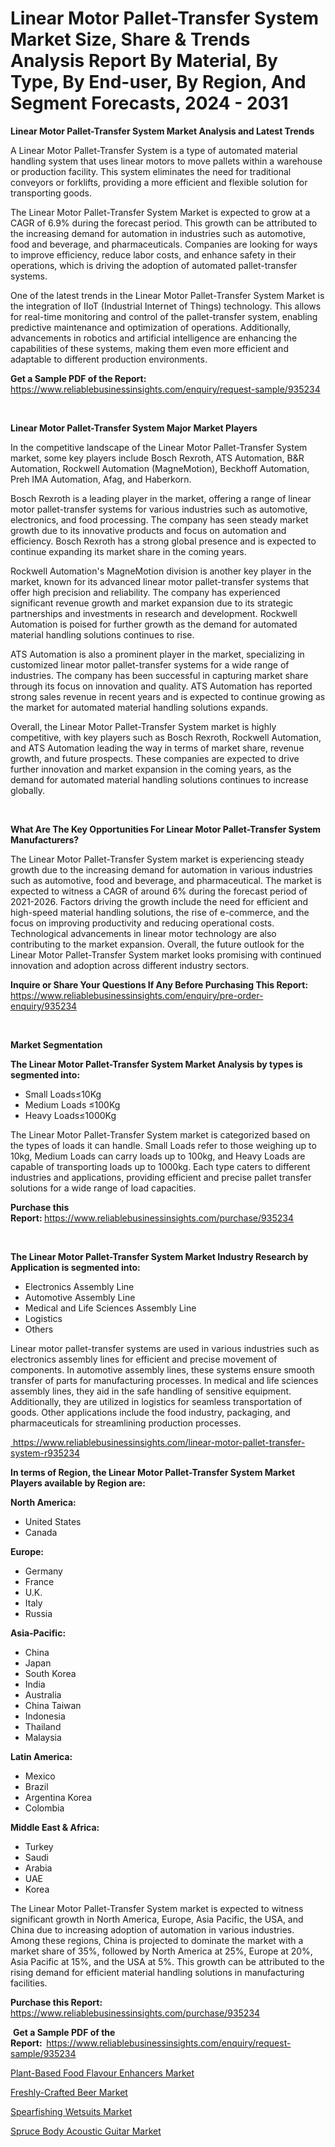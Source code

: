 <p><h1>Linear Motor Pallet-Transfer System Market Size, Share & Trends Analysis Report By Material, By Type, By End-user, By Region, And Segment Forecasts, 2024 - 2031</h1></p><p><strong>Linear Motor Pallet-Transfer System Market Analysis and Latest Trends</strong></p>
<p><p>A Linear Motor Pallet-Transfer System is a type of automated material handling system that uses linear motors to move pallets within a warehouse or production facility. This system eliminates the need for traditional conveyors or forklifts, providing a more efficient and flexible solution for transporting goods.</p><p>The Linear Motor Pallet-Transfer System Market is expected to grow at a CAGR of 6.9% during the forecast period. This growth can be attributed to the increasing demand for automation in industries such as automotive, food and beverage, and pharmaceuticals. Companies are looking for ways to improve efficiency, reduce labor costs, and enhance safety in their operations, which is driving the adoption of automated pallet-transfer systems.</p><p>One of the latest trends in the Linear Motor Pallet-Transfer System Market is the integration of IIoT (Industrial Internet of Things) technology. This allows for real-time monitoring and control of the pallet-transfer system, enabling predictive maintenance and optimization of operations. Additionally, advancements in robotics and artificial intelligence are enhancing the capabilities of these systems, making them even more efficient and adaptable to different production environments.</p></p>
<p><strong>Get a Sample PDF of the Report:&nbsp;</strong> <a href="https://www.reliablebusinessinsights.com/enquiry/request-sample/935234">https://www.reliablebusinessinsights.com/enquiry/request-sample/935234</a></p>
<p>&nbsp;</p>
<p><strong>Linear Motor Pallet-Transfer System Major Market Players</strong></p>
<p><p>In the competitive landscape of the Linear Motor Pallet-Transfer System market, some key players include Bosch Rexroth, ATS Automation, B&R Automation, Rockwell Automation (MagneMotion), Beckhoff Automation, Preh IMA Automation, Afag, and Haberkorn. </p><p>Bosch Rexroth is a leading player in the market, offering a range of linear motor pallet-transfer systems for various industries such as automotive, electronics, and food processing. The company has seen steady market growth due to its innovative products and focus on automation and efficiency. Bosch Rexroth has a strong global presence and is expected to continue expanding its market share in the coming years.</p><p>Rockwell Automation's MagneMotion division is another key player in the market, known for its advanced linear motor pallet-transfer systems that offer high precision and reliability. The company has experienced significant revenue growth and market expansion due to its strategic partnerships and investments in research and development. Rockwell Automation is poised for further growth as the demand for automated material handling solutions continues to rise.</p><p>ATS Automation is also a prominent player in the market, specializing in customized linear motor pallet-transfer systems for a wide range of industries. The company has been successful in capturing market share through its focus on innovation and quality. ATS Automation has reported strong sales revenue in recent years and is expected to continue growing as the market for automated material handling solutions expands.</p><p>Overall, the Linear Motor Pallet-Transfer System market is highly competitive, with key players such as Bosch Rexroth, Rockwell Automation, and ATS Automation leading the way in terms of market share, revenue growth, and future prospects. These companies are expected to drive further innovation and market expansion in the coming years, as the demand for automated material handling solutions continues to increase globally.</p></p>
<p>&nbsp;</p>
<p><strong>What Are The Key Opportunities For Linear Motor Pallet-Transfer System Manufacturers?</strong></p>
<p><p>The Linear Motor Pallet-Transfer System market is experiencing steady growth due to the increasing demand for automation in various industries such as automotive, food and beverage, and pharmaceutical. The market is expected to witness a CAGR of around 6% during the forecast period of 2021-2026. Factors driving the growth include the need for efficient and high-speed material handling solutions, the rise of e-commerce, and the focus on improving productivity and reducing operational costs. Technological advancements in linear motor technology are also contributing to the market expansion. Overall, the future outlook for the Linear Motor Pallet-Transfer System market looks promising with continued innovation and adoption across different industry sectors.</p></p>
<p><strong>Inquire or Share Your Questions If Any Before Purchasing This Report:</strong> <a href="https://www.reliablebusinessinsights.com/enquiry/pre-order-enquiry/935234">https://www.reliablebusinessinsights.com/enquiry/pre-order-enquiry/935234</a></p>
<p>&nbsp;</p>
<p><strong>Market Segmentation</strong></p>
<p><strong>The Linear Motor Pallet-Transfer System Market Analysis by types is segmented into:</strong></p>
<p><ul><li>Small Loads≤10Kg</li><li>Medium Loads ≤100Kg</li><li>Heavy Loads≤1000Kg</li></ul></p>
<p><p>The Linear Motor Pallet-Transfer System market is categorized based on the types of loads it can handle. Small Loads refer to those weighing up to 10kg, Medium Loads can carry loads up to 100kg, and Heavy Loads are capable of transporting loads up to 1000kg. Each type caters to different industries and applications, providing efficient and precise pallet transfer solutions for a wide range of load capacities.</p></p>
<p><strong>Purchase this Report:&nbsp;</strong><a href="https://www.reliablebusinessinsights.com/purchase/935234">https://www.reliablebusinessinsights.com/purchase/935234</a></p>
<p>&nbsp;</p>
<p><strong>The Linear Motor Pallet-Transfer System Market Industry Research by Application is segmented into:</strong></p>
<p><ul><li>Electronics Assembly Line</li><li>Automotive Assembly Line</li><li>Medical and Life Sciences Assembly Line</li><li>Logistics</li><li>Others</li></ul></p>
<p><p>Linear motor pallet-transfer systems are used in various industries such as electronics assembly lines for efficient and precise movement of components. In automotive assembly lines, these systems ensure smooth transfer of parts for manufacturing processes. In medical and life sciences assembly lines, they aid in the safe handling of sensitive equipment. Additionally, they are utilized in logistics for seamless transportation of goods. Other applications include the food industry, packaging, and pharmaceuticals for streamlining production processes.</p></p>
<p><a href="https://www.reliablebusinessinsights.com/linear-motor-pallet-transfer-system-r935234">&nbsp;https://www.reliablebusinessinsights.com/linear-motor-pallet-transfer-system-r935234</a></p>
<p><strong>In terms of Region, the Linear Motor Pallet-Transfer System Market Players available by Region are:</strong></p>
<p>
    <p> <strong> North America: </strong>
        <ul>
            <li>United States</li>
            <li>Canada</li>
        </ul>
        </p> 
    <p> <strong> Europe: </strong>
        <ul>
            <li>Germany</li>
            <li>France</li>
            <li>U.K.</li>
            <li>Italy</li>
            <li>Russia</li>
        </ul>
        </p> 
    <p> <strong> Asia-Pacific: </strong>
        <ul>
            <li>China</li>
            <li>Japan</li>
            <li>South Korea</li>
            <li>India</li>
            <li>Australia</li>
            <li>China Taiwan</li>
            <li>Indonesia</li>
            <li>Thailand</li>
            <li>Malaysia</li>
        </ul>
        </p> 
    <p> <strong> Latin America: </strong>
        <ul>
            <li>Mexico</li>
            <li>Brazil</li>
            <li>Argentina Korea</li>
            <li>Colombia</li>
        </ul>
        </p> 
    <p> <strong> Middle East & Africa: </strong>
        <ul>
            <li>Turkey</li>
            <li>Saudi</li>
            <li>Arabia</li>
            <li>UAE</li>
            <li>Korea</li>
        </ul>
    </p>
    </p>
<p><p>The Linear Motor Pallet-Transfer System market is expected to witness significant growth in North America, Europe, Asia Pacific, the USA, and China due to increasing adoption of automation in various industries. Among these regions, China is projected to dominate the market with a market share of 35%, followed by North America at 25%, Europe at 20%, Asia Pacific at 15%, and the USA at 5%. This growth can be attributed to the rising demand for efficient material handling solutions in manufacturing facilities.</p></p>
<p><strong>Purchase this Report: </strong><a href="https://www.reliablebusinessinsights.com/purchase/935234">https://www.reliablebusinessinsights.com/purchase/935234</a></p>
<p>&nbsp;<strong>Get a Sample PDF of the Report:&nbsp;&nbsp;</strong><a href="https://www.reliablebusinessinsights.com/enquiry/request-sample/935234">https://www.reliablebusinessinsights.com/enquiry/request-sample/935234</a></p>
<p><strong></strong></p>
<p><p><a href="https://github.com/MaraKoelpin2023/Market-Research-Report-List-2/blob/main/plant-based-food-flavour-enhancers-market.md">Plant-Based Food Flavour Enhancers Market</a></p><p><a href="https://github.com/goodweq44/Market-Research-Report-List-1/blob/main/freshly-crafted-beer-market.md">Freshly-Crafted Beer Market</a></p><p><a href="https://medium.com/@stephen.russell7684/deep-dive-into-the-spearfishing-wetsuits-market-itstrends-market-segmentation-and-competitive-482ec653d2b4">Spearfishing Wetsuits Market</a></p><p><a href="https://medium.com/@bernadette.james576/spruce-body-acoustic-guitar-industry-analysis-report-its-market-size-share-trends-by-668ab8c46905">Spruce Body Acoustic Guitar Market</a></p></p>